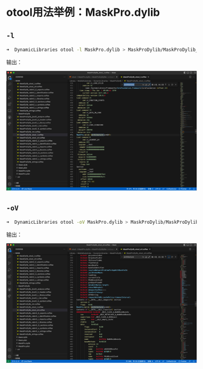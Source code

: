 # otool用法举例：MaskPro.dylib

## `-l`

```bash
➜  DynamicLibraries otool -l MaskPro.dylib > MaskProDylib/MaskProDylib_otool_l.txt
```

输出：

![otool_l_maskprodylib](../../../assets/img/otool_l_maskprodylib.png)

## `-oV`

```bash
➜  DynamicLibraries otool -oV MaskPro.dylib > MaskProDylib/MaskProDylib_otool_oV.txt
```

输出：

![otool_ov_maskprodylib](../../../assets/img/otool_ov_maskprodylib.png)

